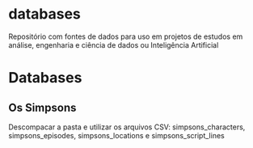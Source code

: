 # databases
Repositório com fontes de dados para uso em projetos de estudos em análise, engenharia e ciência de dados ou Inteligência Artificial


# Databases
## Os Simpsons
Descompacar a pasta e utilizar os arquivos CSV: simpsons_characters, simpsons_episodes, simpsons_locations e simpsons_script_lines
